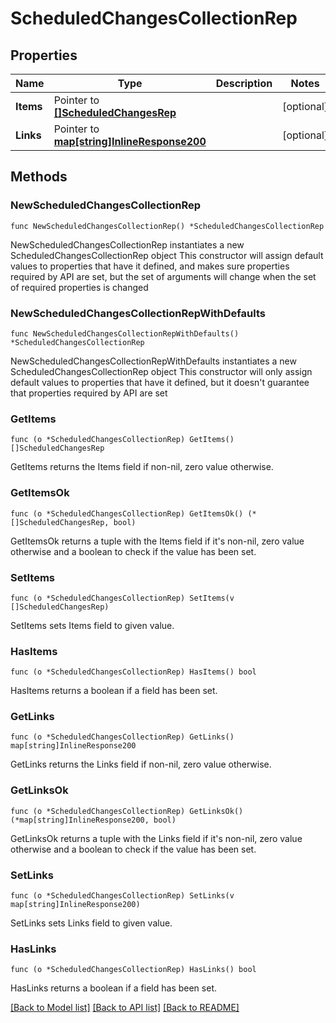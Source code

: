 # ScheduledChangesCollectionRep

## Properties

Name | Type | Description | Notes
------------ | ------------- | ------------- | -------------
**Items** | Pointer to [**[]ScheduledChangesRep**](ScheduledChangesRep.md) |  | [optional] 
**Links** | Pointer to [**map[string]InlineResponse200**](InlineResponse200.md) |  | [optional] 

## Methods

### NewScheduledChangesCollectionRep

`func NewScheduledChangesCollectionRep() *ScheduledChangesCollectionRep`

NewScheduledChangesCollectionRep instantiates a new ScheduledChangesCollectionRep object
This constructor will assign default values to properties that have it defined,
and makes sure properties required by API are set, but the set of arguments
will change when the set of required properties is changed

### NewScheduledChangesCollectionRepWithDefaults

`func NewScheduledChangesCollectionRepWithDefaults() *ScheduledChangesCollectionRep`

NewScheduledChangesCollectionRepWithDefaults instantiates a new ScheduledChangesCollectionRep object
This constructor will only assign default values to properties that have it defined,
but it doesn't guarantee that properties required by API are set

### GetItems

`func (o *ScheduledChangesCollectionRep) GetItems() []ScheduledChangesRep`

GetItems returns the Items field if non-nil, zero value otherwise.

### GetItemsOk

`func (o *ScheduledChangesCollectionRep) GetItemsOk() (*[]ScheduledChangesRep, bool)`

GetItemsOk returns a tuple with the Items field if it's non-nil, zero value otherwise
and a boolean to check if the value has been set.

### SetItems

`func (o *ScheduledChangesCollectionRep) SetItems(v []ScheduledChangesRep)`

SetItems sets Items field to given value.

### HasItems

`func (o *ScheduledChangesCollectionRep) HasItems() bool`

HasItems returns a boolean if a field has been set.

### GetLinks

`func (o *ScheduledChangesCollectionRep) GetLinks() map[string]InlineResponse200`

GetLinks returns the Links field if non-nil, zero value otherwise.

### GetLinksOk

`func (o *ScheduledChangesCollectionRep) GetLinksOk() (*map[string]InlineResponse200, bool)`

GetLinksOk returns a tuple with the Links field if it's non-nil, zero value otherwise
and a boolean to check if the value has been set.

### SetLinks

`func (o *ScheduledChangesCollectionRep) SetLinks(v map[string]InlineResponse200)`

SetLinks sets Links field to given value.

### HasLinks

`func (o *ScheduledChangesCollectionRep) HasLinks() bool`

HasLinks returns a boolean if a field has been set.


[[Back to Model list]](../README.md#documentation-for-models) [[Back to API list]](../README.md#documentation-for-api-endpoints) [[Back to README]](../README.md)


